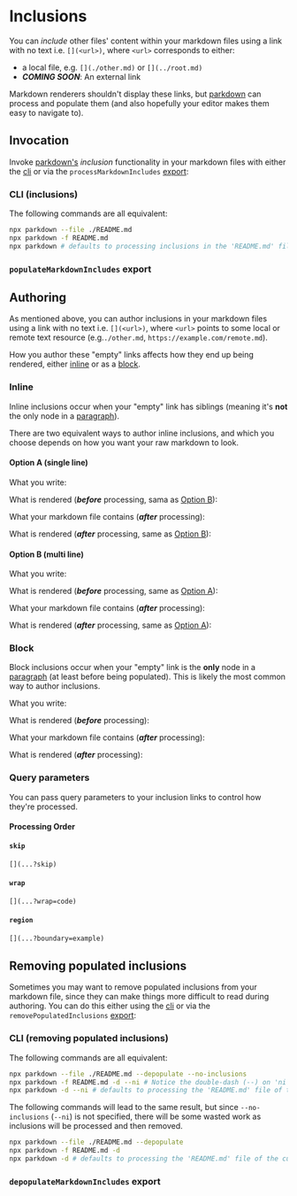 # Inclusions

You can _include_ other files' content within your markdown files using a link with no text i.e. `[](<url>)`, where `<url>` corresponds to either:
  - a local file, e.g. `[](./other.md)` or `[](../root.md)`
  - **_COMING SOON_**: An external link 

Markdown renderers shouldn't display these links, but [parkdown]() can process and populate them (and also hopefully your editor makes them easy to navigate to).

## Invocation

Invoke [parkdown's]() _inclusion_ functionality in your markdown files with either the [cli](#cli-inclusions) or via the `processMarkdownIncludes` [export](#`processMarkdownIncludes`-export):

### CLI (inclusions)

The following commands are all equivalent:
```bash
npx parkdown --file ./README.md
npx parkdown -f README.md
npx parkdown # defaults to processing inclusions in the 'README.md' file of the current working directory
```

### `populateMarkdownIncludes` export

[](./code/inclusions.ts?region=replace(pkg,'''parkdown'''))

## Authoring

As mentioned above, you can author inclusions in your markdown files using a link with no text i.e. `[](<url>)`, where `<url>` points to some local or remote text resource (e.g.`./other.md`, `https://example.com/remote.md`).

How you author these "empty" links affects how they end up being rendered, either [inline](#inline) or as a [block](#block).

### Inline

Inline inclusions occur when your "empty" link has siblings (meaning it's **not** the only node in a [paragraph](https://www.markdownguide.org/basic-syntax/#paragraphs-1)).

There are two equivalent ways to author inline inclusions, and which you choose depends on how you want your raw markdown to look.

#### Option A (single line)

What you write:

[](./unpopulated/inline.single.md?wrap=code)

What is rendered (**_before_** processing, sama as [Option B](#option-b-multi-line)):

[](./unpopulated/inline.single.md?wrap=quote&inline)

What your markdown file contains (**_after_** processing):

[](./populated/inline.single.md?wrap=code)

What is rendered (**_after_** processing, same as [Option B](#option-b-multi-line)):

[](./populated/inline.single.md?wrap=quote&inline)

#### Option B (multi line)

What you write:

[](./unpopulated/inline.multi.md?wrap=code)

What is rendered (**_before_** processing, same as [Option A](#option-a-single-line)):

[](./unpopulated/inline.multi.md?wrap=quote&inline)

What your markdown file contains (**_after_** processing):

[](./populated/inline.multi.md?wrap=code)

What is rendered (**_after_** processing, same as [Option A](#option-a-single-line)):

[](./populated/inline.multi.md?wrap=quote&inline)

### Block

Block inclusions occur when your "empty" link is the **only** node in a [paragraph](https://www.markdownguide.org/basic-syntax/#paragraphs-1) (at least before being populated). This is likely the most common way to author inclusions.

What you write:

[](./unpopulated/block.md?wrap=code)

What is rendered (**_before_** processing):

[](./unpopulated/block.md?wrap=quote)

What your markdown file contains (**_after_** processing):

[](./populated/block.md?wrap=code)

What is rendered (**_after_** processing):

[](./populated/block.md?wrap=quote)

### Query parameters

You can pass query parameters to your inclusion links to control how they're processed.

#### Processing Order

[](../src/include.ts?&region=extract(query))

#### `skip`
```md
[](...?skip)
```

[](../src/include.ts?wrap=dropdown(See-default-behavior.)&region=extract(Default-Behavior),replace(...))

#### `wrap`
```md
[](...?wrap=code)
```

#### `region`

```md
[](...?boundary=example)
```


## Removing populated inclusions

Sometimes you may want to remove populated inclusions from your markdown file, since they can make things more difficult to read during authoring. You can do this either using the [cli](#cli-removing-populated-inclusions) or via the `removePopulatedInclusions` [export](#`removePopulatedInclusions`-export):

### CLI (removing populated inclusions)

The following commands are all equivalent:

```bash
npx parkdown --file ./README.md --depopulate --no-inclusions
npx parkdown -f README.md -d --ni # Notice the double-dash (--) on 'ni'
npx parkdown -d --ni # defaults to processing the 'README.md' file of the current working directory
```

The following commands will lead to the same result, but since `--no-inclusions` (`--ni`) is not specified, there will be some wasted work as inclusions will be processed and then removed.

```bash
npx parkdown --file ./README.md --depopulate
npx parkdown -f README.md -d
npx parkdown -d # defaults to processing the 'README.md' file of the current working directory
```

### `depopulateMarkdownIncludes` export

[](./code/depopulate.ts?region=replace(pkg,'''parkdown'''))
